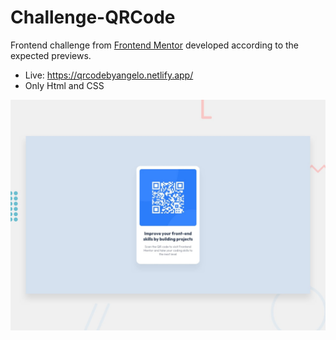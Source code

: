 # Challenge-QRCode

Frontend challenge from <a href="https://www.frontendmentor.io/challenges" target="_blank">Frontend Mentor</a> developed according to the expected previews.
- Live: <a href="https://qrcodebyangelo.netlify.app/" target="_blank">https://qrcodebyangelo.netlify.app/</a>
- Only Html and CSS

![Desktop preview](./design/desktop-preview.jpg)
